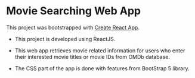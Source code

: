 # Movie Searching Web App
This project was bootstrapped with [Create React App](https://github.com/facebook/create-react-app).
- This project is developed using ReactJS.

- This web app retrieves movie related information for users who enter their interested movie titles or movie IDs from OMDb database.

- The CSS part of the app is done with features from BootStrap 5 library.